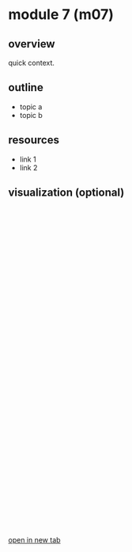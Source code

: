 <!--
worklog. last edit 2025-08-19 by jmill
- populate content for module 7
- added scaffold
-->

# module 7 (m07)

## overview

quick context.

## outline

- topic a
- topic b

## resources

- link 1
- link 2

## visualization (optional)

<iframe src="https://<streamlit-app>.streamlit.app/?embed=true" width="100%" height="650" frameborder="0"></iframe>

[open in new tab](https://<streamlit-app>.streamlit.app/)
